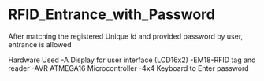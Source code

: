 # RFID_Entrance_with_Password
After matching the registered Unique Id and provided password by user, entrance is allowed 

Hardware Used
  -A Display for user interface (LCD16x2)
  -EM18-RFID tag and reader
  -AVR ATMEGA16 Microcontroller
  -4x4 Keyboard to Enter password
